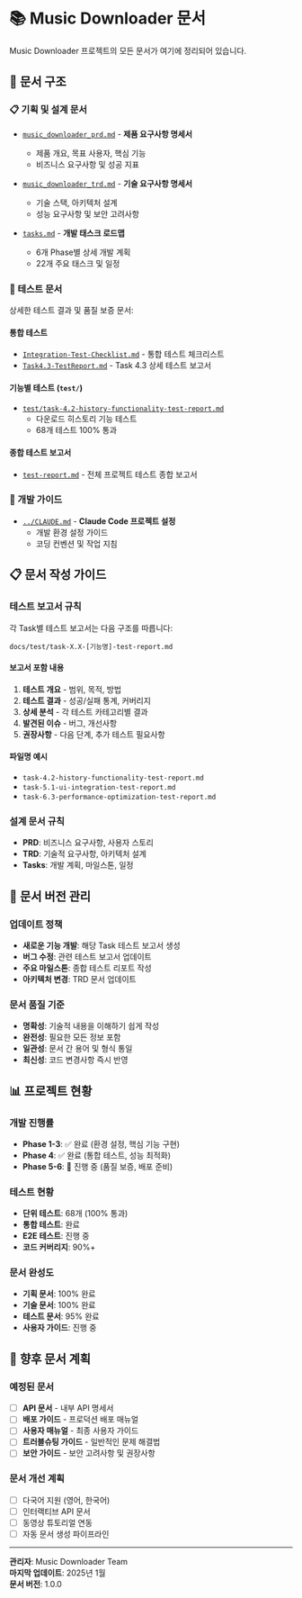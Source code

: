 # 📚 Music Downloader 문서

Music Downloader 프로젝트의 모든 문서가 여기에 정리되어 있습니다.

## 📁 문서 구조

### 📋 기획 및 설계 문서
- [`music_downloader_prd.md`](music_downloader_prd.md) - **제품 요구사항 명세서**
  - 제품 개요, 목표 사용자, 핵심 기능
  - 비즈니스 요구사항 및 성공 지표
  
- [`music_downloader_trd.md`](music_downloader_trd.md) - **기술 요구사항 명세서**
  - 기술 스택, 아키텍처 설계
  - 성능 요구사항 및 보안 고려사항
  
- [`tasks.md`](tasks.md) - **개발 태스크 로드맵**
  - 6개 Phase별 상세 개발 계획
  - 22개 주요 태스크 및 일정

### 🧪 테스트 문서
상세한 테스트 결과 및 품질 보증 문서:

#### 통합 테스트
- [`Integration-Test-Checklist.md`](Integration-Test-Checklist.md) - 통합 테스트 체크리스트
- [`Task4.3-TestReport.md`](Task4.3-TestReport.md) - Task 4.3 상세 테스트 보고서

#### 기능별 테스트 (`test/`)
- [`test/task-4.2-history-functionality-test-report.md`](test/task-4.2-history-functionality-test-report.md)
  - 다운로드 히스토리 기능 테스트
  - 68개 테스트 100% 통과

#### 종합 테스트 보고서
- [`test-report.md`](test-report.md) - 전체 프로젝트 테스트 종합 보고서

### 📖 개발 가이드
- [`../CLAUDE.md`](../CLAUDE.md) - **Claude Code 프로젝트 설정**
  - 개발 환경 설정 가이드
  - 코딩 컨벤션 및 작업 지침
  
## 📋 문서 작성 가이드

### 테스트 보고서 규칙
각 Task별 테스트 보고서는 다음 구조를 따릅니다:

```
docs/test/task-X.X-[기능명]-test-report.md
```

#### 보고서 포함 내용
1. **테스트 개요** - 범위, 목적, 방법
2. **테스트 결과** - 성공/실패 통계, 커버리지
3. **상세 분석** - 각 테스트 카테고리별 결과
4. **발견된 이슈** - 버그, 개선사항
5. **권장사항** - 다음 단계, 추가 테스트 필요사항

#### 파일명 예시
- `task-4.2-history-functionality-test-report.md`
- `task-5.1-ui-integration-test-report.md`
- `task-6.3-performance-optimization-test-report.md`

### 설계 문서 규칙
- **PRD**: 비즈니스 요구사항, 사용자 스토리
- **TRD**: 기술적 요구사항, 아키텍처 설계
- **Tasks**: 개발 계획, 마일스톤, 일정

## 🔄 문서 버전 관리

### 업데이트 정책
- **새로운 기능 개발**: 해당 Task 테스트 보고서 생성
- **버그 수정**: 관련 테스트 보고서 업데이트
- **주요 마일스톤**: 종합 테스트 리포트 작성
- **아키텍처 변경**: TRD 문서 업데이트

### 문서 품질 기준
- **명확성**: 기술적 내용을 이해하기 쉽게 작성
- **완전성**: 필요한 모든 정보 포함
- **일관성**: 문서 간 용어 및 형식 통일
- **최신성**: 코드 변경사항 즉시 반영

## 📊 프로젝트 현황

### 개발 진행률
- **Phase 1-3**: ✅ 완료 (환경 설정, 핵심 기능 구현)
- **Phase 4**: ✅ 완료 (통합 테스트, 성능 최적화)
- **Phase 5-6**: 🚧 진행 중 (품질 보증, 배포 준비)

### 테스트 현황
- **단위 테스트**: 68개 (100% 통과)
- **통합 테스트**: 완료
- **E2E 테스트**: 진행 중
- **코드 커버리지**: 90%+

### 문서 완성도
- **기획 문서**: 100% 완료
- **기술 문서**: 100% 완료
- **테스트 문서**: 95% 완료
- **사용자 가이드**: 진행 중

## 🎯 향후 문서 계획

### 예정된 문서
- [ ] **API 문서** - 내부 API 명세서
- [ ] **배포 가이드** - 프로덕션 배포 매뉴얼
- [ ] **사용자 매뉴얼** - 최종 사용자 가이드
- [ ] **트러블슈팅 가이드** - 일반적인 문제 해결법
- [ ] **보안 가이드** - 보안 고려사항 및 권장사항

### 문서 개선 계획
- [ ] 다국어 지원 (영어, 한국어)
- [ ] 인터랙티브 API 문서
- [ ] 동영상 튜토리얼 연동
- [ ] 자동 문서 생성 파이프라인

---

**관리자**: Music Downloader Team  
**마지막 업데이트**: 2025년 1월  
**문서 버전**: 1.0.0
